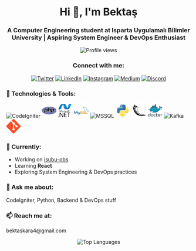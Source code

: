 <h1 align="center">Hi 👋, I'm Bektaş</h1>
<h3 align="center">A Computer Engineering student at Isparta Uygulamalı Bilimler University | Aspiring System Engineer & DevOps Enthusiast</h3>

<p align="center">
  <img src="https://komarev.com/ghpvc/?username=bektaskraa&label=Profile%20views&color=0e75b6&style=flat" alt="Profile views" />
</p>

<h3 align="center">Connect with me:</h3>
<p align="center">
  <a href="https://twitter.com/bektaskra" target="_blank"><img src="https://img.shields.io/twitter/follow/bektaskra?logo=twitter&style=for-the-badge" alt="Twitter" /></a>
  <a href="https://linkedin.com/in/bektaskra" target="_blank"><img src="https://img.shields.io/badge/LinkedIn-0A66C2?style=for-the-badge&logo=linkedin&logoColor=white" alt="LinkedIn" /></a>
  <a href="https://instagram.com/bektas.kra" target="_blank"><img src="https://img.shields.io/badge/Instagram-E4405F?style=for-the-badge&logo=instagram&logoColor=white" alt="Instagram" /></a>
  <a href="https://medium.com/@bektaskra" target="_blank"><img src="https://img.shields.io/badge/Medium-000000?style=for-the-badge&logo=medium&logoColor=white" alt="Medium" /></a>
  <a href="https://discord.gg/bektaskra" target="_blank"><img src="https://img.shields.io/badge/Discord-5865F2?style=for-the-badge&logo=discord&logoColor=white" alt="Discord" /></a>
</p>

<h3 align="left">🔧 Technologies & Tools:</h3>
<p align="left">
  <img src="https://cdn.worldvectorlogo.com/logos/codeigniter.svg" alt="CodeIgniter" width="40" height="40"/>
  <img src="https://raw.githubusercontent.com/devicons/devicon/master/icons/php/php-original.svg" alt="PHP" width="40" height="40"/>
  <img src="https://raw.githubusercontent.com/devicons/devicon/master/icons/dot-net/dot-net-original-wordmark.svg" alt=".NET" width="40" height="40"/>
  <img src="https://raw.githubusercontent.com/devicons/devicon/master/icons/mysql/mysql-original-wordmark.svg" alt="MySQL" width="40" height="40"/>
  <img src="https://www.svgrepo.com/show/303229/microsoft-sql-server-logo.svg" alt="MSSQL" width="40" height="40"/>
  <img src="https://raw.githubusercontent.com/devicons/devicon/master/icons/python/python-original.svg" alt="Python" width="40" height="40"/>
  <img src="https://raw.githubusercontent.com/devicons/devicon/master/icons/flask/flask-original.svg" alt="Flask" width="40" height="40"/>
  <img src="https://raw.githubusercontent.com/devicons/devicon/master/icons/docker/docker-original-wordmark.svg" alt="Docker" width="40" height="40"/>
  <img src="https://www.vectorlogo.zone/logos/apache_kafka/apache_kafka-icon.svg" alt="Kafka" width="40" height="40"/>
  <img src="https://raw.githubusercontent.com/devicons/devicon/master/icons/git/git-original.svg" alt="Git" width="40" height="40"/>
</p>


<h3 align="left">🚀 Currently:</h3>
<ul>
  <li>Working on <a href="https://github.com/bektaskraa/isubu-obs">isubu-obs</a></li>
  <li>Learning <b>React</b></li>
  <li>Exploring System Engineering & DevOps practices</li>
</ul>

<h3 align="left">💬 Ask me about:</h3>
<p>CodeIgniter, Python, Backend & DevOps stuff</p>

<h3 align="left">📫 Reach me at:</h3>
<p>bektaskara4@gmail.com</p>

<p align="center">
  <img src="https://github-readme-stats.vercel.app/api/top-langs/?username=bektaskraa&layout=compact&theme=radical" alt="Top Languages" />
</p>
